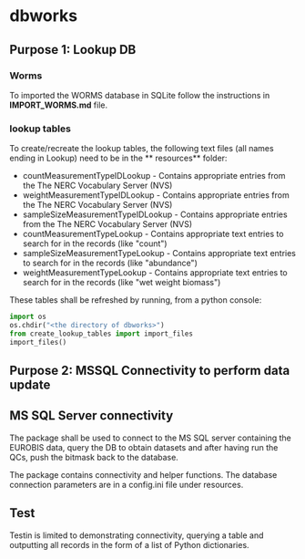 # dbworks 

## Purpose 1: Lookup DB
### Worms

To imported the WORMS database in SQLite follow the instructions in **IMPORT_WORMS.md** file.

### lookup tables

To create/recreate the lookup tables, the following text files (all names ending in Lookup) need to be in the **
resources** folder:

- countMeasurementTypeIDLookup - Contains appropriate entries from the The NERC Vocabulary Server (NVS)
- weightMeasurementTypeIDLookup - Contains appropriate entries from the The NERC Vocabulary Server (NVS)
- sampleSizeMeasurementTypeIDLookup - Contains appropriate entries from the The NERC Vocabulary Server (NVS)
- countMeasurementTypeLookup - Contains appropriate text entries to search for in the records (like "count")
- sampleSizeMeasurementTypeLookup - Contains appropriate text entries to search for in the records (like "abundance")
- weightMeasurementTypeLookup - Contains appropriate text entries to search for in the records (like "wet weight
  biomass")

These tables shall be refreshed by running, from a python console:

```python
import os 
os.chdir("<the directory of dbworks>") 
from create_lookup_tables import import_files
import_files()
```

## Purpose 2: MSSQL Connectivity to perform data update 

## MS SQL Server connectivity 

The package shall be used to connect to the MS SQL server containing the EUROBIS data, query the DB to obtain datasets 
and after having run the QCs, push the bitmask back to the database. 

The package contains connectivity and helper functions. The database connection parameters are in a config.ini file 
under resources. 

## Test 

Testin is limited to demonstrating connectivity, querying a table and outputting all records in the form of a list of 
Python dictionaries.



